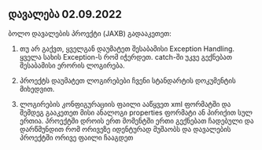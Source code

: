 ## დავალება 02.09.2022

ბოლო დავალების პროექტი (JAXB) გადააკეთეთ:

1. თუ არ გაქვთ, ყველგან  დაუმატეთ შესაბამისი Exception Handling. ყველა სახის Exception-ს რომ  იჭერდეთ. catch-ში უკვე გექნებათ შესაბამისი ერორის ლოგირება.

2. პროექტს დაუმატეთ ლოგირებები ჩვენი სტანდარტის დოკუმენტის მიხედვით.

3. ლოგირების კონფიგურაციის ფაილი ააწყვეთ xml ფორმატში და შემდეგ გააკეთეთ  მისი ანალოგი properties ფორმატი ან პირიქით სულ ერთია. პროექტში დროის ერთ  მომენტში ერთი გექნებათ ჩადებული და დარწმუნდით რომ ორივეზე იდენტურად  მუშაობს და დავალების პროექტში ორივე ფაილი ჩააგდეთ
